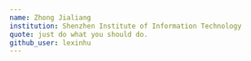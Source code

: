 ```yaml
---
name: Zhong Jialiang
institution: Shenzhen Institute of Information Technology
quote: just do what you should do.
github_user: lexinhu
---
```

